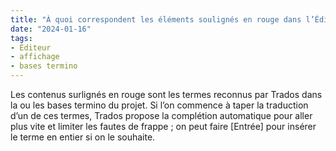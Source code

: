 ```yaml
---
title: "À quoi correspondent les éléments soulignés en rouge dans l’Éditeur ?"
date: "2024-01-16"
tags:
- Éditeur
- affichage
- bases termino
---
```

Les contenus surlignés en rouge sont les termes reconnus par Trados dans la ou les bases termino du projet. Si l’on commence à taper la traduction d’un de ces termes, Trados propose la complétion automatique pour aller plus vite et limiter les fautes de frappe ; on peut faire [Entrée] pour insérer le terme en entier si on le souhaite.


